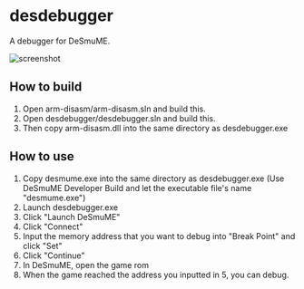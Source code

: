 # desdebugger

A debugger for DeSmuME.

![screenshot](https://raw.githubusercontent.com/oupo/desdebugger/master/screenshot.png)

## How to build

1. Open arm-disasm/arm-disasm.sln and build this.
2. Open desdebugger/desdebugger.sln and build this.
3. Then copy arm-disasm.dll into the same directory as desdebugger.exe

## How to use

1. Copy desmume.exe into the same directory as desdebugger.exe (Use DeSmuME Developer Build and let the executable file's name "desmume.exe")
2. Launch desdebugger.exe
3. Click "Launch DeSmuME"
4. Click "Connect"
5. Input the memory address that you want to debug into "Break Point" and click "Set"
6. Click "Continue"
7. In DeSmuME, open the game rom
8. When the game reached the address you inputted in 5, you can debug.

